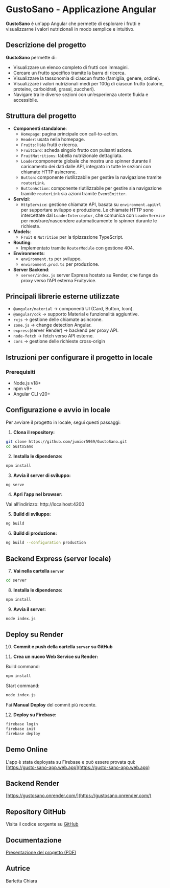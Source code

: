 # GustoSano - Applicazione Angular

**GustoSano** è un'app Angular che permette di esplorare i frutti e visualizzarne i valori nutrizionali in modo semplice e intuitivo.


## Descrizione del progetto

**GustoSano** permette di:

- Visualizzare un elenco completo di frutti con immagini.
- Cercare un frutto specifico tramite la barra di ricerca.
- Visualizzare la tassonomia di ciascun frutto (famiglia, genere, ordine).
- Visualizzare i valori nutrizionali medi per 100g di ciascun frutto (calorie, proteine, carboidrati, grassi, zuccheri).
- Navigare tra le diverse sezioni con un’esperienza utente fluida e accessibile.


## Struttura del progetto

- **Componenti standalone**:
  - `Homepage`: pagina principale con call-to-action.
  - `Header`: usata nella homepage.
  - `Fruits`: lista frutti e ricerca.
  - `FruitCard`: scheda singolo frutto con pulsanti azione.
  - `FruitNutritions`: tabella nutrizionale dettagliata.
  - `Loader`:componente globale che mostra uno spinner durante il caricamento dei dati dalle API, integrato in tutte le sezioni con chiamate HTTP asincrone.
  - `Button`: componente riutilizzabile per gestire la navigazione tramite `routerLink`.
  - `ButtonAction`: componente riutilizzabile per gestire sia navigazione tramite `routerLink` sia azioni tramite `EventEmitter`.
- **Servizi**:
  - `HttpService`: gestione chiamate API, basata su `environment.apiUrl` per supportare sviluppo e produzione.
  Le chiamate HTTP sono intercettate dal `LoaderInterceptor`, che comunica con `LoaderService` per mostrare/nascondere automaticamente lo spinner durante le richieste.
- **Models**:
  - `Fruit` e `Nutrition` per la tipizzazione TypeScript.
- **Routing**:
  - Implementato tramite `RouterModule` con gestione 404.
- **Environments**:
  - `environment.ts` per sviluppo.
  - `environment.prod.ts` per produzione.
- **Server Backend**:
  - `server/index.js` server Express hostato su Render, che funge da proxy verso l’API esterna Fruityvice.


## Principali librerie esterne utilizzate

- `@angular/material` → componenti UI (Card, Button, Icon).  
- `@angular/cdk` → supporto Material e funzionalità aggiuntive.  
- `rxjs` → gestione delle chiamate asincrone.  
- `zone.js` → change detection Angular.
- `express`(server Render) → backend per proxy API.
- `node-fetch` → fetch verso API esterne.
- `cors` → gestione delle richieste cross-origin
 

## Istruzioni per configurare il progetto in locale

### Prerequisiti

- Node.js v18+  
- npm v9+  
- Angular CLI v20+  


## Configurazione e avvio in locale

Per avviare il progetto in locale, segui questi passaggi:

1. **Clona il repository:**

```bash
git clone https://github.com/junior5969/GustoSano.git
cd GustoSano
```

2. **Installa le dipendenze:**

```bash
npm install
```

3. **Avvia il server di sviluppo:**

```bash
ng serve
```

4. **Apri l’app nel browser:**

Vai all’indirizzo: http://localhost:4200


5. **Build di sviluppo:**

```bash
ng build
```

6. **Build di produzione:**

```bash
ng build --configuration production
```

## Backend Express (server locale) 

7. **Vai nella cartella `server`**

```bash
cd server
```

8. **Installa le dipendenze:**

```bash
npm install
```

9. **Avvia il server:**

```bash
node index.js
```

## Deploy su Render

10. **Commit e push della cartella `server` su GitHub**

11. **Crea un nuovo Web Service su Render:**

Build command:
```bash
npm install
```
Start command:
```bash
node index.js
```

Fai **Manual Deploy** del commit più recente.

12. **Deploy su Firebase:**

```bash
firebase login
firebase init
firebase deploy
```


## Demo Online

L'app è stata deployata su Firebase e può essere provata qui:  
[https://gusto-sano-app.web.app](https://gusto-sano-app.web.app)


## Backend Render
[https://gustosano.onrender.com/](https://gustosano.onrender.com/)


## Repository GitHub

Visita il codice sorgente su [GitHub](https://github.com/junior5969/GustoSano)


## Documentazione 

[Presentazione del progetto (PDF)](./Presentazione.pdf)


## Autrice

Barletta Chiara 